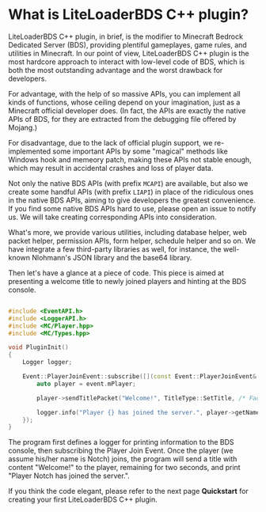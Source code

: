 # What is LiteLoaderBDS C++ plugin?

LiteLoaderBDS C++ plugin, in brief, is the modifier to Minecraft Bedrock Dedicated Server (BDS), providing plentiful gameplayes, game rules, and utilities in Minecraft.
In our point of view, LiteLoaderBDS C++ plugin is the most hardcore approach to interact with low-level code of BDS, which is both the most outstanding advantage and the worst drawback for developers.

For advantage, with the help of so massive APIs, you can implement all kinds of functions, whose ceiling depend on your imagination, just as a Minecraft official developer does.
(In fact, the APIs are exactly the native APIs of BDS, for they are extracted from the debugging file offered by Mojang.)

For disadvantage, due to the lack of official plugin support, we re-implemented some important APIs by some "magical" methods like Windows hook and memeory patch, making these APIs not stable enough, which may result in accidental crashes and loss of player data.

Not only the native BDS APIs (with prefix `MCAPI`) are available, but also we create some handful APIs (with prefix `LIAPI`) in place of the ridiculous ones in the native BDS APIs, aiming to give developers the greatest convenience.
If you find some native BDS APIs hard to use, please open an issue to notify us.
We will take creating corresponding APIs into consideration.

What's more, we provide various utilities, including database helper, web packet helper, permission APIs, form helper, schedule helper and so on.
We have integrate a few third-party libraries as well, for instance, the well-known Nlohmann's JSON library and the base64 library.

Then let's have a glance at a piece of code.
This piece is aimed at presenting a welcome title to newly joined players and hinting at the BDS console.

```cpp

#include <EventAPI.h>
#include <LoggerAPI.h>
#include <MC/Player.hpp>
#include <MC/Types.hpp>

void PluginInit()
{
    Logger logger;

    Event::PlayerJoinEvent::subscribe([](const Event::PlayerJoinEvent& event) {
        auto player = event.mPlayer;

        player->sendTitlePacket("Welcome!", TitleType::SetTitle, /* FadeInDuration =  */ 1, /* RemainDuration =  */ 2, /* FadeOutDuration =  */ 1);

        logger.info("Player {} has joined the server.", player->getName());
    });
}

```

The program first defines a logger for printing information to the BDS console, then subscribing the Player Join Event.
Once the player (we assume his/her name is Notch) joins, the program will send a title with content "Welcome!" to the player, remaining for two seconds, and print "Player Notch has joined the server.".

If you think the code elegant, please refer to the next page **Quickstart** for creating your first LiteLoaderBDS C++ plugin.